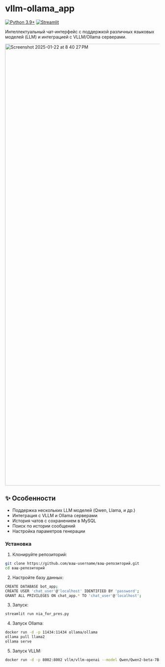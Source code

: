 # vllm-ollama_app

[![Python 3.9+](https://img.shields.io/badge/Python-3.11%2B-blue.svg)](https://www.python.org/)
[![Streamlit](https://img.shields.io/badge/Streamlit-1.39.0-FF4B4B.svg)](https://streamlit.io/)

Интеллектуальный чат-интерфейс с поддержкой различных языковых моделей (LLM) и интеграцией с VLLM/Ollama серверами.

<img width="1439" alt="Screenshot 2025-01-22 at 8 40 27 PM" src="https://github.com/user-attachments/assets/e220b8db-599f-458d-a5eb-815864dfe256" />


## ✨ Особенности

- Поддержка нескольких LLM моделей (Qwen, Llama, и др.)
- Интеграция с VLLM и Ollama серверами
- История чатов с сохранением в MySQL
- Поиск по истории сообщений
- Настройка параметров генерации

### Установка

1. Клонируйте репозиторий:
```bash
git clone https://github.com/ваш-username/ваш-репозиторий.git
cd ваш-репозиторий
```
2. Настройте базу данных:
```bash
CREATE DATABASE bot_app;
CREATE USER 'chat_user'@'localhost' IDENTIFIED BY 'password';
GRANT ALL PRIVILEGES ON chat_app.* TO 'chat_user'@'localhost';
```
3. Запуск:
```bash
streamlit run nia_for_pres.py
```
4. Запуск Ollama:
```bash
docker run -d -p 11434:11434 ollama/ollama
ollama pull llama2
ollama serve
```
5. Запуск VLLM:
```bash
docker run -d -p 8002:8002 vllm/vllm-openai --model Qwen/Qwen2-beta-7B-Chat
```
